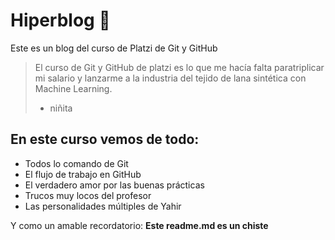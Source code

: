 # Hiperblog 💚
Este es un blog del curso de Platzi de Git y GitHub
>El curso de Git y GitHub de platzi es lo que me hacía falta paratriplicar mi salario y lanzarme a la industria del tejido de lana sintética con Machine Learning.
> - niñita

## En este curso vemos de todo:
* Todos lo comando de Git
* El flujo de trabajo en GitHub
* El verdadero amor por las buenas prácticas
* Trucos muy locos del profesor
* Las personalidades múltiples de Yahir

Y como un amable recordatorio: **Este readme.md es un chiste**

